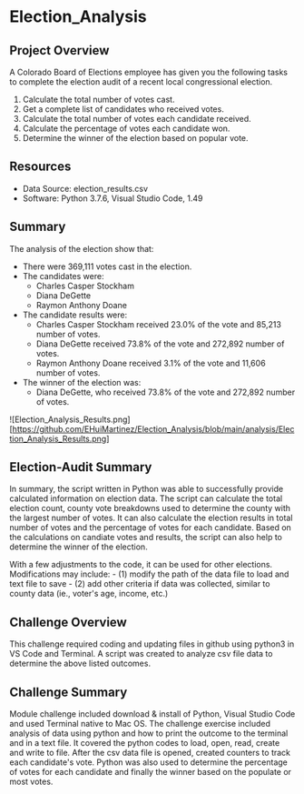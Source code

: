 # Election_Analysis

## Project Overview
A Colorado Board of Elections employee has given you the following tasks to complete the election audit of a recent local congressional election.

1. Calculate the total number of votes cast.
2. Get a complete list of candidates who received votes.
3. Calculate the total number of votes each candidate received.
4. Calculate the percentage of votes each candidate won.
5. Determine the winner of the election based on popular vote.

## Resources
- Data Source: election_results.csv
- Software: Python 3.7.6, Visual Studio Code, 1.49

## Summary
The analysis of the election show that:
- There were 369,111 votes cast in the election.
- The candidates were:
    - Charles Casper Stockham
    - Diana DeGette
    - Raymon Anthony Doane
- The candidate results were:
    - Charles Casper Stockham received 23.0% of the vote and 85,213 number of votes.
    - Diana DeGette received 73.8% of the vote and 272,892 number of votes.
    - Raymon Anthony Doane received 3.1% of the vote and 11,606 number of votes.
- The winner of the election was:
    - Diana DeGette, who received 73.8% of the vote and 272,892 number of votes.


![Election_Analysis_Results.png][https://github.com/EHuiMartinez/Election_Analysis/blob/main/analysis/Election_Analysis_Results.png]

## Election-Audit Summary
In summary, the script written in Python was able to successfully provide calculated information on election data.  The script can calculate the total election count, county vote breakdowns used to determine the county with the largest number of votes.  It can also calculate the election results in total number of votes and the percentage of votes for each candidate.  Based on the calculations on candiate votes and results, the script can also help to determine the winner of the election.  

With a few adjustments to the code, it can be used for other elections.  Modifications may include:
    - (1) modify the path of the data file to load and text file to save 
    - (2) add other criteria if data was collected, similar to county data (ie., voter's age, income, etc.)



## Challenge Overview
This challenge required coding and updating files in github using python3 in VS Code and Terminal.  A script was created to analyze csv file data to determine the above listed outcomes.

## Challenge Summary
Module challenge included download & install of Python, Visual Studio Code and used Terminal native to Mac OS.  The challenge exercise included analysis of data using python and how to print the outcome to the terminal and in a text file.  It covered the python codes to load, open, read, create and write to file.  After the csv data file is opened, created counters to track each candidate's vote.  Python was also used to determine the percentage of votes for each candidate and finally the winner based on the populate or most votes.

